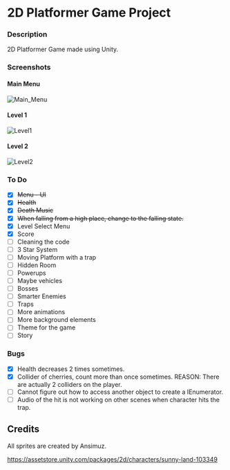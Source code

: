 # 2D Platformer Game Project
<!-- 
## Table of Contents
 -->

### Description

2D Platformer Game made using Unity.

### Screenshots

#### Main Menu
![Main_Menu](https://user-images.githubusercontent.com/73590188/132981793-501a2db9-4391-4c13-82d4-76b0de3f1038.PNG)

#### Level 1
![Level1](https://user-images.githubusercontent.com/73590188/132983001-53a139ab-557a-4832-895a-2b4e8c5ff7a8.PNG)

#### Level 2
![Level2](https://user-images.githubusercontent.com/73590188/132983005-d7d350bd-8349-4c76-8ab6-3d9620b718ed.PNG)

### To Do 


- [X] ~~Menu - UI~~
- [X] ~~Health~~
- [X] ~~Death Music~~
- [X] ~~When falling from a high place, change to the falling state.~~
- [X] Level Select Menu
- [X] Score
- [ ] Cleaning the code
- [ ] 3 Star System
- [ ] Moving Platform with a trap
- [ ] Hidden Room
- [ ] Powerups
- [ ] Maybe vehicles
- [ ] Bosses
- [ ] Smarter Enemies
- [ ] Traps
- [ ] More animations
- [ ] More background elements
- [ ] Theme for the game
- [ ] Story

### Bugs

- [x] Health decreases 2 times sometimes. 
- [x] Collider of cherries, count more than once sometimes. REASON: There are actually 2 colliders on the player. 
- [ ] Cannot figure out how to access another object to create a IEnumerator.
- [ ] Audio of the hit is not working on other scenes when character hits the trap.

## Credits

All sprites are created by Ansimuz.

https://assetstore.unity.com/packages/2d/characters/sunny-land-103349

